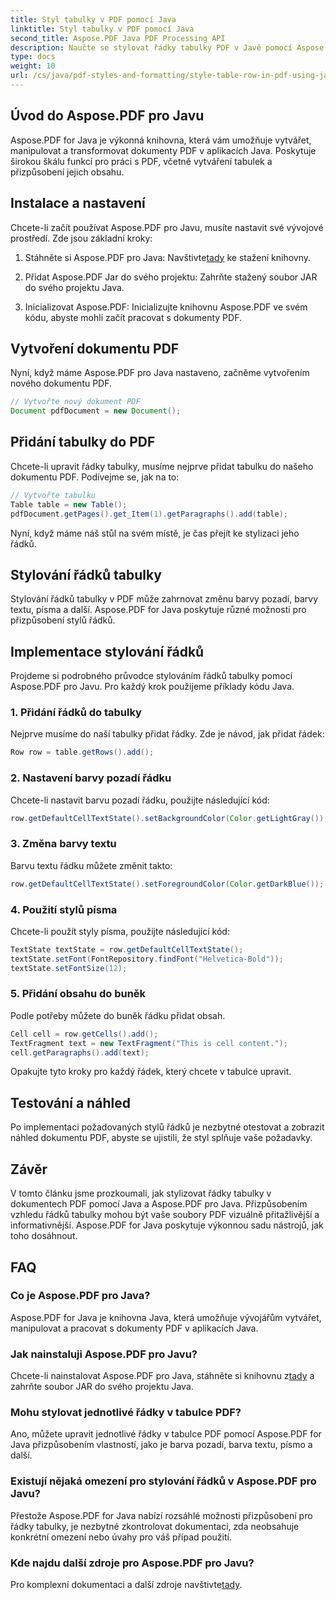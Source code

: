 ```yaml
---
title: Styl tabulky v PDF pomocí Java
linktitle: Styl tabulky v PDF pomocí Java
second_title: Aspose.PDF Java PDF Processing API
description: Naučte se stylovat řádky tabulky PDF v Javě pomocí Aspose.PDF pro Javu. Přizpůsobte barvy, přidejte ohraničení a další v tomto komplexním průvodci.
type: docs
weight: 10
url: /cs/java/pdf-styles-and-formatting/style-table-row-in-pdf-using-java/
---
```


## Úvod do Aspose.PDF pro Javu

Aspose.PDF for Java je výkonná knihovna, která vám umožňuje vytvářet, manipulovat a transformovat dokumenty PDF v aplikacích Java. Poskytuje širokou škálu funkcí pro práci s PDF, včetně vytváření tabulek a přizpůsobení jejich obsahu.

## Instalace a nastavení

Chcete-li začít používat Aspose.PDF pro Javu, musíte nastavit své vývojové prostředí. Zde jsou základní kroky:

1.  Stáhněte si Aspose.PDF pro Java: Navštivte[tady](https://releases.aspose.com/pdf/java/) ke stažení knihovny.

2. Přidat Aspose.PDF Jar do svého projektu: Zahrňte stažený soubor JAR do svého projektu Java.

3. Inicializovat Aspose.PDF: Inicializujte knihovnu Aspose.PDF ve svém kódu, abyste mohli začít pracovat s dokumenty PDF.

## Vytvoření dokumentu PDF

Nyní, když máme Aspose.PDF pro Java nastaveno, začněme vytvořením nového dokumentu PDF.

```java
// Vytvořte nový dokument PDF
Document pdfDocument = new Document();
```

## Přidání tabulky do PDF

Chcete-li upravit řádky tabulky, musíme nejprve přidat tabulku do našeho dokumentu PDF. Podívejme se, jak na to:

```java
// Vytvořte tabulku
Table table = new Table();
pdfDocument.getPages().get_Item(1).getParagraphs().add(table);
```

Nyní, když máme náš stůl na svém místě, je čas přejít ke stylizaci jeho řádků.

## Stylování řádků tabulky

Stylování řádků tabulky v PDF může zahrnovat změnu barvy pozadí, barvy textu, písma a další. Aspose.PDF for Java poskytuje různé možnosti pro přizpůsobení stylů řádků.

## Implementace stylování řádků

Projdeme si podrobného průvodce stylováním řádků tabulky pomocí Aspose.PDF pro Javu. Pro každý krok použijeme příklady kódu Java.

### 1. Přidání řádků do tabulky

Nejprve musíme do naší tabulky přidat řádky. Zde je návod, jak přidat řádek:

```java
Row row = table.getRows().add();
```

### 2. Nastavení barvy pozadí řádku

Chcete-li nastavit barvu pozadí řádku, použijte následující kód:

```java
row.getDefaultCellTextState().setBackgroundColor(Color.getLightGray());
```

### 3. Změna barvy textu

Barvu textu řádku můžete změnit takto:

```java
row.getDefaultCellTextState().setForegroundColor(Color.getDarkBlue());
```

### 4. Použití stylů písma

Chcete-li použít styly písma, použijte následující kód:

```java
TextState textState = row.getDefaultCellTextState();
textState.setFont(FontRepository.findFont("Helvetica-Bold"));
textState.setFontSize(12);
```

### 5. Přidání obsahu do buněk

Podle potřeby můžete do buněk řádku přidat obsah.

```java
Cell cell = row.getCells().add();
TextFragment text = new TextFragment("This is cell content.");
cell.getParagraphs().add(text);
```

Opakujte tyto kroky pro každý řádek, který chcete v tabulce upravit.

## Testování a náhled

Po implementaci požadovaných stylů řádků je nezbytné otestovat a zobrazit náhled dokumentu PDF, abyste se ujistili, že styl splňuje vaše požadavky.

## Závěr

V tomto článku jsme prozkoumali, jak stylizovat řádky tabulky v dokumentech PDF pomocí Java a Aspose.PDF pro Java. Přizpůsobením vzhledu řádků tabulky mohou být vaše soubory PDF vizuálně přitažlivější a informativnější. Aspose.PDF for Java poskytuje výkonnou sadu nástrojů, jak toho dosáhnout.

## FAQ

### Co je Aspose.PDF pro Java?

Aspose.PDF for Java je knihovna Java, která umožňuje vývojářům vytvářet, manipulovat a pracovat s dokumenty PDF v aplikacích Java.

### Jak nainstaluji Aspose.PDF pro Javu?

 Chcete-li nainstalovat Aspose.PDF pro Java, stáhněte si knihovnu z[tady](https://releases.aspose.com/pdf/java/) a zahrňte soubor JAR do svého projektu Java.

### Mohu stylovat jednotlivé řádky v tabulce PDF?

Ano, můžete upravit jednotlivé řádky v tabulce PDF pomocí Aspose.PDF for Java přizpůsobením vlastností, jako je barva pozadí, barva textu, písmo a další.

### Existují nějaká omezení pro stylování řádků v Aspose.PDF pro Javu?

Přestože Aspose.PDF for Java nabízí rozsáhlé možnosti přizpůsobení pro řádky tabulky, je nezbytné zkontrolovat dokumentaci, zda neobsahuje konkrétní omezení nebo úvahy pro váš případ použití.

### Kde najdu další zdroje pro Aspose.PDF pro Javu?

 Pro komplexní dokumentaci a další zdroje navštivte[tady](https://reference.aspose.com/pdf/java/).